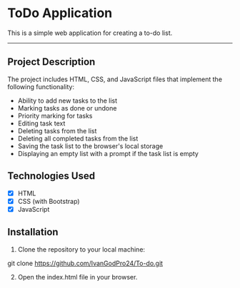 # ToDo Application

This is a simple web application for creating a to-do list.

---

## Project Description

The project includes HTML, CSS, and JavaScript files that implement the following functionality:
- Ability to add new tasks to the list
- Marking tasks as done or undone
- Priority marking for tasks
- Editing task text
- Deleting tasks from the list
- Deleting all completed tasks from the list
- Saving the task list to the browser's local storage
- Displaying an empty list with a prompt if the task list is empty

## Technologies Used

- [x] HTML
- [x] CSS (with Bootstrap)
- [x] JavaScript

## Installation

1. Clone the repository to your local machine:

git clone https://github.com/IvanGodPro24/To-do.git


2. Open the index.html file in your browser.